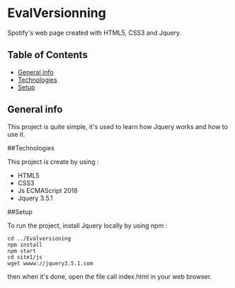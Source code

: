 # EvalVersionning

Spotify's web page created with HTML5, CSS3 and Jquery.

## Table of Contents
* [General info](#general-info)
* [Technologies](#technologies)
* [Setup](#setup)

## General info 
This project is quite simple,  it's used to learn how Jquery works and how to use it.

##Technologies 

This project is create by using : 

* HTML5
* CSS3
* Js ECMAScript 2018
* Jquery 3.5.1

##Setup 

To run the project, install Jquery locally by using npm :

```
cd ../Evalversioning 
npm install         
npm start
cd site1/js
wget wwww://jquery3.5.1.com
```
then when it's done, open the file call index.html in your web browser. 
